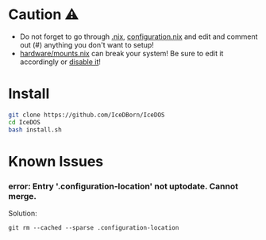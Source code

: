 # Caution ⚠️

- Do not forget to go through [.nix](https://github.com/IceDBorn/IceDOS/blob/main/.nix), [configuration.nix](https://github.com/IceDBorn/IceDOS/blob/main/configuration.nix) and edit and comment out (#) anything you don't want to setup!
- [hardware/mounts.nix](https://github.com/IceDBorn/IceDOS/blob/main/hardware/mounts.nix) can break your system! Be sure to edit it accordingly or [disable it](https://github.com/IceDBorn/IceDOS/blob/087d7884d501f5660e8368ed349561c2d83ddf04/.nix#L310)!

# Install

```bash
git clone https://github.com/IceDBorn/IceDOS
cd IceDOS
bash install.sh
```

# Known Issues

### error: Entry '.configuration-location' not uptodate. Cannot merge.

Solution:

```
git rm --cached --sparse .configuration-location
```
